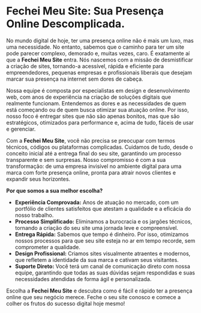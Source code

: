 # Fechei Meu Site: Sua Presença Online Descomplicada.

No mundo digital de hoje, ter uma presença online não é mais um luxo, mas uma necessidade. No entanto, sabemos que o caminho para ter um site pode parecer complexo, demorado e, muitas vezes, caro. É exatamente aí que a **Fechei Meu Site** entra. Nós nascemos com a missão de desmistificar a criação de sites, tornando-a acessível, rápida e eficiente para empreendedores, pequenas empresas e profissionais liberais que desejam marcar sua presença na internet sem dores de cabeça.

Nossa equipe é composta por especialistas em design e desenvolvimento web, com anos de experiência na criação de soluções digitais que realmente funcionam. Entendemos as dores e as necessidades de quem está começando ou de quem busca otimizar sua atuação online. Por isso, nosso foco é entregar sites que não são apenas bonitos, mas que são estratégicos, otimizados para performance e, acima de tudo, fáceis de usar e gerenciar.

Com a **Fechei Meu Site**, você não precisa se preocupar com termos técnicos, códigos ou plataformas complicadas. Cuidamos de tudo, desde o conceito inicial até a entrega final do seu site, garantindo um processo transparente e sem surpresas. Nosso compromisso é com a sua transformação: de uma empresa invisível no ambiente digital para uma marca com forte presença online, pronta para atrair novos clientes e expandir seus horizontes.

**Por que somos a sua melhor escolha?**

*   **Experiência Comprovada:** Anos de atuação no mercado, com um portfólio de clientes satisfeitos que atestam a qualidade e a eficácia do nosso trabalho.
*   **Processo Simplificado:** Eliminamos a burocracia e os jargões técnicos, tornando a criação do seu site uma jornada leve e compreensível.
*   **Entrega Rápida:** Sabemos que tempo é dinheiro. Por isso, otimizamos nossos processos para que seu site esteja no ar em tempo recorde, sem comprometer a qualidade.
*   **Design Profissional:** Criamos sites visualmente atraentes e modernos, que refletem a identidade da sua marca e cativam seus visitantes.
*   **Suporte Direto:** Você terá um canal de comunicação direto com nossa equipe, garantindo que todas as suas dúvidas sejam respondidas e suas necessidades atendidas de forma ágil e personalizada.

Escolha a **Fechei Meu Site** e descubra como é fácil e rápido ter a presença online que seu negócio merece. Feche o seu site conosco e comece a colher os frutos do sucesso digital hoje mesmo!

